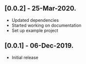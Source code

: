 ## [0.0.2] - 25-Mar-2020.
* Updated dependencies
* Started working on documentation
* Set up example project

## [0.0.1] - 06-Dec-2019.
* Initial release
